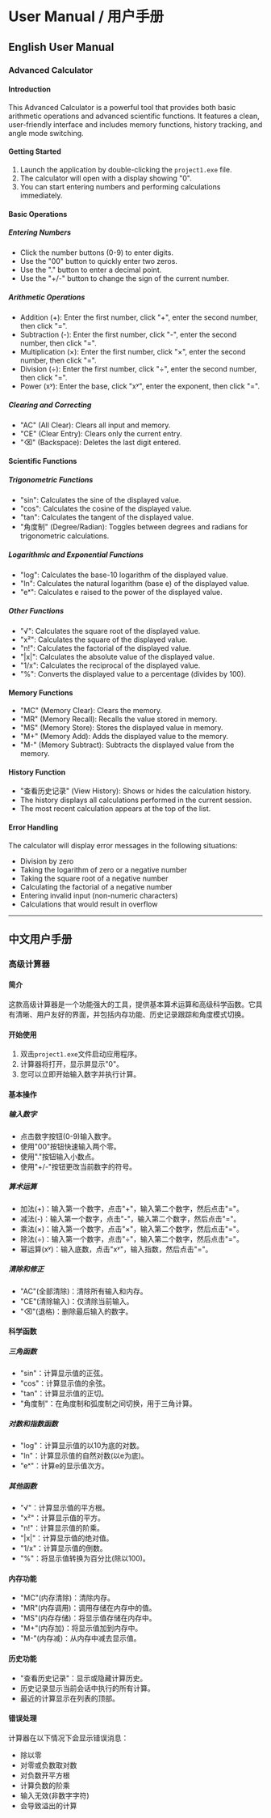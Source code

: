 # User Manual / 用户手册

## English User Manual

### Advanced Calculator

#### Introduction
This Advanced Calculator is a powerful tool that provides both basic arithmetic operations and advanced scientific functions. It features a clean, user-friendly interface and includes memory functions, history tracking, and angle mode switching.

#### Getting Started
1. Launch the application by double-clicking the `project1.exe` file.
2. The calculator will open with a display showing "0".
3. You can start entering numbers and performing calculations immediately.

#### Basic Operations

##### Entering Numbers
- Click the number buttons (0-9) to enter digits.
- Use the "00" button to quickly enter two zeros.
- Use the "." button to enter a decimal point.
- Use the "+/-" button to change the sign of the current number.

##### Arithmetic Operations
- Addition (+): Enter the first number, click "+", enter the second number, then click "=".
- Subtraction (-): Enter the first number, click "-", enter the second number, then click "=".
- Multiplication (×): Enter the first number, click "×", enter the second number, then click "=".
- Division (÷): Enter the first number, click "÷", enter the second number, then click "=".
- Power (xʸ): Enter the base, click "xʸ", enter the exponent, then click "=".

##### Clearing and Correcting
- "AC" (All Clear): Clears all input and memory.
- "CE" (Clear Entry): Clears only the current entry.
- "⌫" (Backspace): Deletes the last digit entered.

#### Scientific Functions

##### Trigonometric Functions
- "sin": Calculates the sine of the displayed value.
- "cos": Calculates the cosine of the displayed value.
- "tan": Calculates the tangent of the displayed value.
- "角度制" (Degree/Radian): Toggles between degrees and radians for trigonometric calculations.

##### Logarithmic and Exponential Functions
- "log": Calculates the base-10 logarithm of the displayed value.
- "ln": Calculates the natural logarithm (base e) of the displayed value.
- "eˣ": Calculates e raised to the power of the displayed value.

##### Other Functions
- "√": Calculates the square root of the displayed value.
- "x²": Calculates the square of the displayed value.
- "n!": Calculates the factorial of the displayed value.
- "|x|": Calculates the absolute value of the displayed value.
- "1/x": Calculates the reciprocal of the displayed value.
- "%": Converts the displayed value to a percentage (divides by 100).

#### Memory Functions
- "MC" (Memory Clear): Clears the memory.
- "MR" (Memory Recall): Recalls the value stored in memory.
- "MS" (Memory Store): Stores the displayed value in memory.
- "M+" (Memory Add): Adds the displayed value to the memory.
- "M-" (Memory Subtract): Subtracts the displayed value from the memory.

#### History Function
- "查看历史记录" (View History): Shows or hides the calculation history.
- The history displays all calculations performed in the current session.
- The most recent calculation appears at the top of the list.

#### Error Handling
The calculator will display error messages in the following situations:
- Division by zero
- Taking the logarithm of zero or a negative number
- Taking the square root of a negative number
- Calculating the factorial of a negative number
- Entering invalid input (non-numeric characters)
- Calculations that would result in overflow

---

## 中文用户手册

### 高级计算器

#### 简介
这款高级计算器是一个功能强大的工具，提供基本算术运算和高级科学函数。它具有清晰、用户友好的界面，并包括内存功能、历史记录跟踪和角度模式切换。

#### 开始使用
1. 双击`project1.exe`文件启动应用程序。
2. 计算器将打开，显示屏显示"0"。
3. 您可以立即开始输入数字并执行计算。

#### 基本操作

##### 输入数字
- 点击数字按钮(0-9)输入数字。
- 使用"00"按钮快速输入两个零。
- 使用"."按钮输入小数点。
- 使用"+/-"按钮更改当前数字的符号。

##### 算术运算
- 加法(+)：输入第一个数字，点击"+"，输入第二个数字，然后点击"="。
- 减法(-)：输入第一个数字，点击"-"，输入第二个数字，然后点击"="。
- 乘法(×)：输入第一个数字，点击"×"，输入第二个数字，然后点击"="。
- 除法(÷)：输入第一个数字，点击"÷"，输入第二个数字，然后点击"="。
- 幂运算(xʸ)：输入底数，点击"xʸ"，输入指数，然后点击"="。

##### 清除和修正
- "AC"(全部清除)：清除所有输入和内存。
- "CE"(清除输入)：仅清除当前输入。
- "⌫"(退格)：删除最后输入的数字。

#### 科学函数

##### 三角函数
- "sin"：计算显示值的正弦。
- "cos"：计算显示值的余弦。
- "tan"：计算显示值的正切。
- "角度制"：在角度制和弧度制之间切换，用于三角计算。

##### 对数和指数函数
- "log"：计算显示值的以10为底的对数。
- "ln"：计算显示值的自然对数(以e为底)。
- "eˣ"：计算e的显示值次方。

##### 其他函数
- "√"：计算显示值的平方根。
- "x²"：计算显示值的平方。
- "n!"：计算显示值的阶乘。
- "|x|"：计算显示值的绝对值。
- "1/x"：计算显示值的倒数。
- "%"：将显示值转换为百分比(除以100)。

#### 内存功能
- "MC"(内存清除)：清除内存。
- "MR"(内存调用)：调用存储在内存中的值。
- "MS"(内存存储)：将显示值存储在内存中。
- "M+"(内存加)：将显示值加到内存中。
- "M-"(内存减)：从内存中减去显示值。

#### 历史功能
- "查看历史记录"：显示或隐藏计算历史。
- 历史记录显示当前会话中执行的所有计算。
- 最近的计算显示在列表的顶部。

#### 错误处理
计算器在以下情况下会显示错误消息：
- 除以零
- 对零或负数取对数
- 对负数开平方根
- 计算负数的阶乘
- 输入无效(非数字字符)
- 会导致溢出的计算

